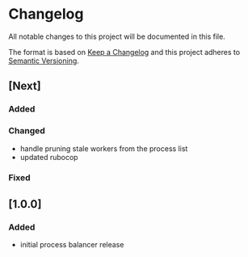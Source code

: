 # Changelog
All notable changes to this project will be documented in this file.

The format is based on [Keep a Changelog](http://keepachangelog.com/en/1.0.0/)
and this project adheres to [Semantic Versioning](http://semver.org/spec/v2.0.0.html).

## [Next]
### Added
### Changed
- handle pruning stale workers from the process list
- updated rubocop
### Fixed

## [1.0.0]
### Added
- initial process balancer release
